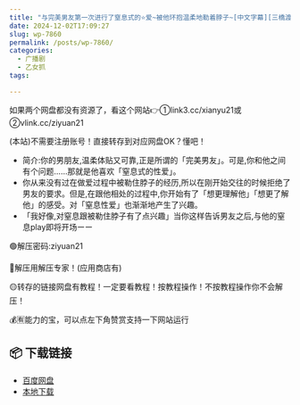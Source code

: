 ```yaml
---
title: "与完美男友第一次进行了窒息式的⭐爱~被他环抱温柔地勒着脖子~[中文字幕][三橋渡]"
date: 2024-12-02T17:09:27
slug: wp-7860
permalink: /posts/wp-7860/
categories:
  - 广播剧
  - 乙女抓
tags:

---
```


如果两个网盘都没有资源了，看这个网站👉①link3.cc/xianyu21或②vlink.cc/ziyuan21

(本站)不需要注册账号！直接转存到对应网盘OK？懂吧！

*   简介:你的男朋友,温柔体贴又可靠,正是所谓的「完美男友」。可是,你和他之间有个问题……那就是他喜欢「窒息式的性爱」。
*   你从来没有过在做爱过程中被勒住脖子的经历,所以在刚开始交往的时候拒绝了男友的要求。但是,在跟他相处的过程中,你开始有了「想更理解他」「想更了解他」的感受。对「窒息性爱」也渐渐地产生了兴趣。
*   「我好像,对窒息跟被勒住脖子有了点兴趣」当你这样告诉男友之后,与他的窒息play即将开场ーー

🟢解压密码:ziyuan21

🔵解压用解压专家！(应用商店有)

🟡转存的链接网盘有教程！一定要看教程！按教程操作！不按教程操作你不会解压！

💰🈶能力的宝，可以点左下角赞赏支持一下网站运行

## 📦 下载链接
- [百度网盘](https://blziyuan21.com/pay-download/7860?key=1790a1b0ca&down_id=0)
- [本地下载](https://blziyuan21.com/pay-download/7860?key=1790a1b0ca&down_id=1)

